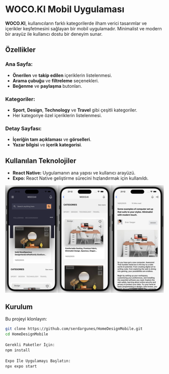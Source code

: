 # **WOCO.KI Mobil Uygulaması**  
**WOCO.KI**, kullanıcıların farklı kategorilerde ilham verici tasarımlar ve içerikler keşfetmesini sağlayan bir mobil uygulamadır. Minimalist ve modern bir arayüz ile kullanıcı dostu bir deneyim sunar.  

## **Özellikler**  

### **Ana Sayfa:**  
- **Önerilen** ve **takip edilen** içeriklerin listelenmesi.  
- **Arama çubuğu** ve **filtreleme** seçenekleri.  
- **Beğenme** ve **paylaşma** butonları.  

### **Kategoriler:**  
- **Sport**, **Design**, **Technology** ve **Travel** gibi çeşitli kategoriler.  
- Her kategoriye özel içeriklerin listelenmesi.  

### **Detay Sayfası:**  
- **İçeriğin tam açıklaması** ve **görselleri**.  
- **Yazar bilgisi** ve **içerik kategorisi**.  

## **Kullanılan Teknolojiler**  
- **React Native:** Uygulamanın ana yapısı ve kullanıcı arayüzü.  
- **Expo:** React Native geliştirme sürecini hızlandırmak için kullanıldı.



![ApplicationImage](https://github.com/serdargunes/HomeDesignMobile/blob/master/ApplicationImage/merged_image_horizontal.png)




## **Kurulum**  

Bu projeyi klonlayın:  
```bash
git clone https://github.com/serdargunes/HomeDesignMobile.git
cd HomeDesignMobile

Gerekli Paketler İçin:
npm install

Expo İle Uygulamayı Başlatın:
npx expo start




